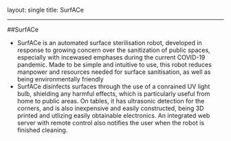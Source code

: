 layout: single
title: SurfACe

---
##SurfACe
- SurfACe is an automated surface sterilisation robot, developed in response to growing concern over the sanitization of public spaces, especially with incewased emphases during the current COVID-19 pandemic. Made to be simple and intuitive to use, this robot reduces manpower and resources needed for surface sanitisation, as well as being environmentally friendly
- SurfACe disinfects surfaces through the use of a conrained UV light bulb, shielding any harmful effects, which is particularly useful from home to public areas. On tables, it has ultrasonic detection for the corners, and is also inexpensive and easily constructed, being 3D printed and utlizing easily obtainable electronics. An integrated web server with remote control also notifies the user when the robot is finished cleaning.

